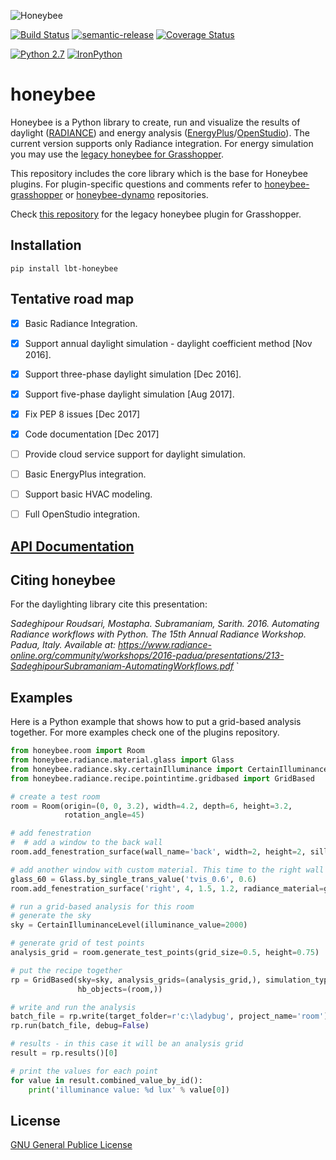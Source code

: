 ![Honeybee](http://www.ladybug.tools/assets/img/honeybee.png)

[![Build Status](https://travis-ci.org/ladybug-tools/honeybee.svg?branch=master)](https://travis-ci.org/ladybug-tools/honeybee)
[![semantic-release](https://img.shields.io/badge/%20%20%F0%9F%93%A6%F0%9F%9A%80-semantic--release-e10079.svg)](https://github.com/semantic-release/semantic-release)
[![Coverage Status](https://coveralls.io/repos/github/ladybug-tools/honeybee/badge.svg)](https://coveralls.io/github/ladybug-tools/honeybee)

[![Python 2.7](https://img.shields.io/badge/python-2.7-green.svg)](https://www.python.org/downloads/release/python-270/) [![IronPython](https://img.shields.io/badge/ironpython-2.7-red.svg)](https://github.com/IronLanguages/ironpython2/releases/tag/ipy-2.7.8/)

# honeybee

Honeybee is a Python library to create, run and visualize the results of daylight ([RADIANCE](https://radiance-online.org//)) and energy analysis ([EnergyPlus](https://energyplus.net/)/[OpenStudio](https://www.openstudio.net/)). The current version supports only Radiance integration. For energy simulation you may use the [legacy honeybee for Grasshopper](https://github.com/mostaphaRoudsari/honeybee).

This repository includes the core library which is the base for Honeybee plugins. For plugin-specific questions and comments refer to [honeybee-grasshopper](https://github.com/ladybug-tools/honeybee-grasshopper) or [honeybee-dynamo](https://github.com/ladybug-tools/honeybee-dynamo) repositories.

Check [this repository](https://github.com/mostaphaRoudsari/honeybee) for the legacy honeybee plugin for Grasshopper.

## Installation

```
pip install lbt-honeybee
```

## Tentative road map
- [x] Basic Radiance Integration.
- [x] Support annual daylight simulation - daylight coefficient method [Nov 2016].
- [x] Support three-phase daylight simulation [Dec 2016].
- [x] Support five-phase daylight simulation [Aug 2017].
- [x] Fix PEP 8 issues [Dec 2017]
- [x] Code documentation [Dec 2017]
- [ ] Provide cloud service support for daylight simulation.
- [ ] Basic EnergyPlus integration.
- [ ] Support basic HVAC modeling.
- [ ] Full OpenStudio integration.


## [API Documentation](http://ladybug-tools.github.io/apidoc/honeybee)

## Citing honeybee

For the daylighting library cite this presentation:

*Sadeghipour Roudsari, Mostapha. Subramaniam, Sarith. 2016. Automating Radiance workflows with Python. The 15th Annual Radiance Workshop. Padua, Italy. Available at: https://www.radiance-online.org/community/workshops/2016-padua/presentations/213-SadeghipourSubramaniam-AutomatingWorkflows.pdf*
`

## Examples
Here is a Python example that shows how to put a grid-based analysis together. For more examples check one of the plugins repository.

```python
from honeybee.room import Room
from honeybee.radiance.material.glass import Glass
from honeybee.radiance.sky.certainIlluminance import CertainIlluminanceLevel
from honeybee.radiance.recipe.pointintime.gridbased import GridBased

# create a test room
room = Room(origin=(0, 0, 3.2), width=4.2, depth=6, height=3.2,
            rotation_angle=45)

# add fenestration
#  # add a window to the back wall
room.add_fenestration_surface(wall_name='back', width=2, height=2, sill_height=0.7)

# add another window with custom material. This time to the right wall
glass_60 = Glass.by_single_trans_value('tvis_0.6', 0.6)
room.add_fenestration_surface('right', 4, 1.5, 1.2, radiance_material=glass_60)

# run a grid-based analysis for this room
# generate the sky
sky = CertainIlluminanceLevel(illuminance_value=2000)

# generate grid of test points
analysis_grid = room.generate_test_points(grid_size=0.5, height=0.75)

# put the recipe together
rp = GridBased(sky=sky, analysis_grids=(analysis_grid,), simulation_type=0,
               hb_objects=(room,))

# write and run the analysis
batch_file = rp.write(target_folder=r'c:\ladybug', project_name='room')
rp.run(batch_file, debug=False)

# results - in this case it will be an analysis grid
result = rp.results()[0]

# print the values for each point
for value in result.combined_value_by_id():
    print('illuminance value: %d lux' % value[0])
```

## License
[GNU General Publice License](https://github.com/ladybug-tools/honeybee/blob/master/LICENSE)
